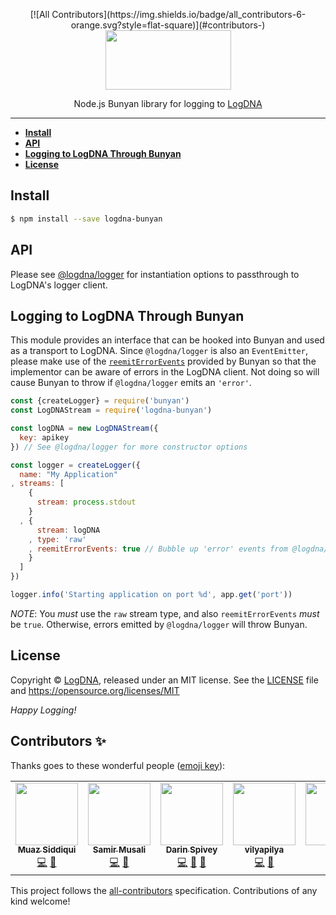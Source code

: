 <p align="center">
<!-- ALL-CONTRIBUTORS-BADGE:START - Do not remove or modify this section -->
[![All Contributors](https://img.shields.io/badge/all_contributors-6-orange.svg?style=flat-square)](#contributors-)
<!-- ALL-CONTRIBUTORS-BADGE:END -->
  <a href="https://app.logdna.com">
    <img height="95" width="201" src="https://raw.githubusercontent.com/logdna/artwork/master/logo%2Bnode.png">
  </a>
  <p align="center">Node.js Bunyan library for logging to <a href="https://app.logdna.com">LogDNA</a></p>
</p>

---

* **[Install](#install)**
* **[API](#api)**
* **[Logging to LogDNA Through Bunyan](#logging-to-logdna-through-bunyan)**
* **[License](#license)**


## Install

```sh
$ npm install --save logdna-bunyan
```

## API

Please see [@logdna/logger](https://www.npmjs.com/package/@logdna/logger#createloggerkey-options) for
instantiation options to passthrough to LogDNA's logger client.

## Logging to LogDNA Through Bunyan

This module provides an interface that can be hooked into Bunyan and used as a
transport to LogDNA. Since `@logdna/logger` is also an `EventEmitter`, please make use
of the [`reemitErrorEvents`](https://github.com/trentm/node-bunyan/tree/a72af248b57a908a5d39e72b7e9efed7b24e5808#stream-errors)
provided by Bunyan so that the implementor can be aware of errors in the LogDNA client.
Not doing so will cause Bunyan to throw if `@logdna/logger` emits an `'error'`.

```javascript
const {createLogger} = require('bunyan')
const LogDNAStream = require('logdna-bunyan')

const logDNA = new LogDNAStream({
  key: apikey
}) // See @logdna/logger for more constructor options

const logger = createLogger({
  name: "My Application"
, streams: [
    {
      stream: process.stdout
    }
  , {
      stream: logDNA
    , type: 'raw'
    , reemitErrorEvents: true // Bubble up 'error' events from @logdna/logger
    }
  ]
})

logger.info('Starting application on port %d', app.get('port'))
```

*NOTE*: You _must_ use the `raw` stream type, and also `reemitErrorEvents` _must_ be
`true`.  Otherwise, errors emitted by `@logdna/logger` will throw Bunyan.

## License

Copyright © [LogDNA](https://logdna.com), released under an MIT license.
See the [LICENSE](./LICENSE) file and https://opensource.org/licenses/MIT

*Happy Logging!*

## Contributors ✨

Thanks goes to these wonderful people ([emoji key](https://allcontributors.org/docs/en/emoji-key)):

<!-- ALL-CONTRIBUTORS-LIST:START - Do not remove or modify this section -->
<!-- prettier-ignore-start -->
<!-- markdownlint-disable -->
<table>
  <tr>
    <td align="center"><a href="https://github.com/respectus"><img src="https://avatars.githubusercontent.com/u/1046364?v=4?s=100" width="100px;" alt=""/><br /><sub><b>Muaz Siddiqui</b></sub></a><br /><a href="https://github.com/logdna/logdna-bunyan/commits?author=respectus" title="Code">💻</a> <a href="https://github.com/logdna/logdna-bunyan/commits?author=respectus" title="Documentation">📖</a></td>
    <td align="center"><a href="https://github.com/smusali"><img src="https://avatars.githubusercontent.com/u/34287490?v=4?s=100" width="100px;" alt=""/><br /><sub><b>Samir Musali</b></sub></a><br /><a href="https://github.com/logdna/logdna-bunyan/commits?author=smusali" title="Code">💻</a> <a href="https://github.com/logdna/logdna-bunyan/commits?author=smusali" title="Documentation">📖</a></td>
    <td align="center"><a href="https://github.com/darinspivey"><img src="https://avatars.githubusercontent.com/u/1874788?v=4?s=100" width="100px;" alt=""/><br /><sub><b>Darin Spivey</b></sub></a><br /><a href="https://github.com/logdna/logdna-bunyan/commits?author=darinspivey" title="Code">💻</a> <a href="https://github.com/logdna/logdna-bunyan/commits?author=darinspivey" title="Documentation">📖</a> <a href="#tool-darinspivey" title="Tools">🔧</a></td>
    <td align="center"><a href="https://github.com/vilyapilya"><img src="https://avatars.githubusercontent.com/u/17367511?v=4?s=100" width="100px;" alt=""/><br /><sub><b>vilyapilya</b></sub></a><br /><a href="https://github.com/logdna/logdna-bunyan/commits?author=vilyapilya" title="Code">💻</a> <a href="#tool-vilyapilya" title="Tools">🔧</a></td>
    <td align="center"><a href="https://github.com/s100"><img src="https://avatars.githubusercontent.com/u/9932290?v=4?s=100" width="100px;" alt=""/><br /><sub><b>s100</b></sub></a><br /><a href="https://github.com/logdna/logdna-bunyan/commits?author=s100" title="Code">💻</a></td>
    <td align="center"><a href="https://github.com/racbart"><img src="https://avatars.githubusercontent.com/u/26409542?v=4?s=100" width="100px;" alt=""/><br /><sub><b>Bartek R.</b></sub></a><br /><a href="https://github.com/logdna/logdna-bunyan/commits?author=racbart" title="Code">💻</a></td>
  </tr>
</table>

<!-- markdownlint-restore -->
<!-- prettier-ignore-end -->

<!-- ALL-CONTRIBUTORS-LIST:END -->

This project follows the [all-contributors](https://github.com/all-contributors/all-contributors) specification. Contributions of any kind welcome!